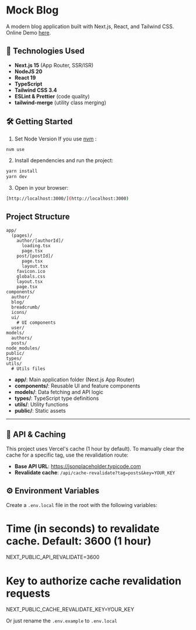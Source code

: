 # Mock Blog

A modern blog application built with Next.js, React, and Tailwind CSS.
Online Demo [here](https://next-blog-test-lime.vercel.app/).

## 🚀 Technologies Used

- **Next.js 15** (App Router, SSR/ISR)
- **NodeJS 20**
- **React 19**
- **TypeScript**
- **Tailwind CSS 3.4**
- **ESLint & Prettier** (code quality)
- **tailwind-merge** (utility class merging)

## 🛠️ Getting Started

1. Set Node Version
   If you use [nvm](https://github.com/nvm-sh/nvm) :

```bash
nvm use
```

2. Install dependencies and run the project:

```bash
yarn install
yarn dev
```

3. Open in your browser:

```bash
[http://localhost:3000/](http://localhost:3000)
```

## Project Structure

```
app/
  (pages)/
    author/[authorId]/
      loading.tsx
      page.tsx
    post/[postId]/
      page.tsx
      layout.tsx
    favicon.ico
    globals.css
    layout.tsx
    page.tsx
components/
  author/
  blog/
  breadcrumb/
  icons/
  ui/
    # UI components
  user/
models/
  authors/
  posts/
node_modules/
public/
types/
utils/
  # Utils files
```

- **app/**: Main application folder (Next.js App Router)
- **components/**: Reusable UI and feature components
- **models/**: Data fetching and API logic
- **types/**: TypeScript type definitions
- **utils/**: Utility functions
- **public/**: Static assets

---

## 🔌 API & Caching

This project uses Vercel's cache (1 hour by default).
To manually clear the cache for a specific tag, use the revalidation route:

- **Base API URL**: https://jsonplaceholder.typicode.com
- **Revalidate cache**: `/api/cache-revalidate?tag=posts&key=YOUR_KEY`

## ⚙️ Environment Variables

Create a `.env.local` file in the root with the following variables:

# Time (in seconds) to revalidate cache. Default: 3600 (1 hour)

NEXT_PUBLIC_API_REVALIDATE=3600

# Key to authorize cache revalidation requests

NEXT_PUBLIC_CACHE_REVALIDATE_KEY=YOUR_KEY

Or just rename the `.env.example` to `.env.local`
